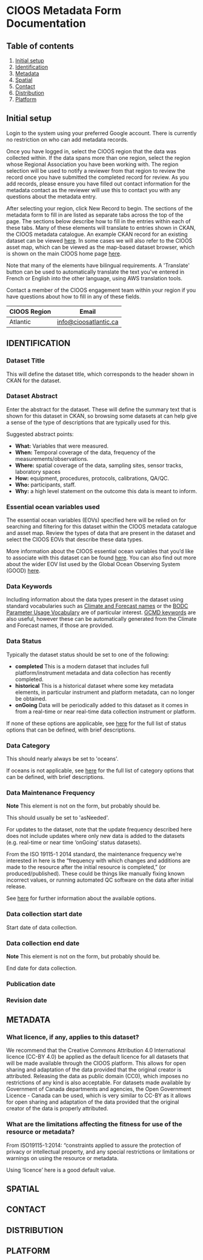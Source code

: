 # CIOOS Metadata Form Documentation

## Table of contents

1. [Initial setup](#initial-sample)
2. [Identification](#identification)
3. [Metadata](#metadata)
4. [Spatial](#spatial)
5. [Contact](#contact)
6. [Distribution](#distribution)
7. [Platform](#platform)

## Initial setup

Login to the system using your preferred Google account. There is currently no restriction on who can add metadata records.

Once you have logged in, select the CIOOS region that the data was collected within. If the data spans more than one region, select the region whose Regional Association you have been working with. The region selection will be used to notify a reviewer from that region to review the record once you have submitted the completed record for review. As you add records, please ensure you have filled out contact information for the metadata contact as the reviewer will use this to contact you with any questions about the metadata entry.

After selecting your region, click New Record to begin. The sections of the metadata form to fill in are listed as separate tabs across the top of the page. The sections below describe how to fill in the entries within each of these tabs. Many of these elements will translate to entries shown in CKAN, the CIOOS metadata catalogue. An example CKAN record for an existing dataset can be viewed [here](https://cioosatlantic.ca/ckan/dataset/org-coastalaction_ec2b8fbb-5482-46e2-af71-9e85d58b8922). In some cases we will also refer to the CIOOS asset map, which can be viewed as the map-based dataset browser, which is shown on the main CIOOS home page [here](https://cioos.ca).

Note that many of the elements have bilingual requirements. A 'Translate' button can be used to automatically translate the text you've entered in French or English into the other language, using AWS translation tools. 

Contact a member of the CIOOS engagement team within your region if you have questions about how to fill in any of these fields.

CIOOS Region | Email
------------ | -----
Atlantic     | info@cioosatlantic.ca

## IDENTIFICATION

### Dataset Title

This will define the dataset title, which corresponds to the header shown in CKAN for the dataset.

### Dataset Abstract

Enter the abstract for the dataset. These will define the summary text that is shown for this dataset in CKAN, so browsing some datasets at [](https://cioosatlantic.ca/ckan) can help give a sense of the type of descriptions that are typically used for this.

Suggested abstract points:
* **What:** Variables that were measured.
* **When:** Temporal coverage of the data, frequency of the measurements/observations.
* **Where:** spatial coverage of the data, sampling sites, sensor tracks, laboratory spaces
* **How:** equipment, procedures, protocols, calibrations, QA/QC.
* **Who:** participants, staff.
* **Why:** a high level statement on the outcome this data is meant to inform. 

### Essential ocean variables used

The essential ocean variables (EOVs) specified here will be relied on for searching and filtering for this dataset within the CIOOS metadata catalogue and asset map. Review the types of data that are present in the dataset and select the CIOOS EOVs that describe these data types.

More information about the CIOOS essential ocean variables that you’d like to associate with this dataset can be found [here](https://cioosatlantic.ca/eovs/). You can also find out more about the wider EOV list used by the Global Ocean Observing System (GOOD) [here](https://www.goosocean.org/index.php?option=com_content&view=article&id=14&Itemid=114).

### Data Keywords

Including information about the data types present in the dataset using standard vocabularies such as [Climate and Forecast names](https://cfconventions.org/) or the [BODC Parameter Usage Vocabulary](https://www.bodc.ac.uk/resources/vocabularies/parameter_codes/) are of particular interest. [GCMD keywords](http://vocab.nerc.ac.uk/collection/P04/current/) are also useful, however these can be automatically generated from the Climate and Forecast names, if those are provided.

### Data Status

Typically the dataset status should be set to one of the following:
* **completed** This is a modern dataset that includes full platform/instrument metadata and data collection has recently completed.
* **historical** This is a historical dataset where some key metadata elements, in particular instrument and platform metadata, can no longer be obtained.
* **onGoing** Data will be periodically added to this dataset as it comes in from a real-time or near real-time data collection instrument or platform.

If none of these options are applicable, see [here](https://wiki.esipfed.org/ISO_19115-3_Codelists#MD_ProgressCode) for the full list of status options that can be defined, with brief descriptions.

### Data Category

This should nearly always be set to 'oceans'.

If oceans is not applicable, see [here](https://wiki.esipfed.org/ISO_19115-3_Codelists#MD_TopicCategoryCode) for the full list of category options that can be defined, with brief descriptions.

### Data Maintenance Frequency

**Note** This element is not on the form, but probably should be.

This should usually be set to 'asNeeded'.

For updates to the dataset, note that the update frequency described here does not include updates where only new data is added to the datasets (e.g. real-time or near time ‘onGoing’ status datasets).

From the ISO 19115-1 2014 standard, the maintenance frequency we’re interested in here is the “frequency with which changes and additions are made to the resource after the initial resource is completed,” (or produced/published). These could be things like manually fixing known incorrect values, or running automated QC software on the data after initial release.

See [here](https://wiki.esipfed.org/ISO_19115-3_Codelists#MD_MaintenanceFrequencyCode) for further information about the available options.

### Data collection start date

Start date of data collection.

### Data collection end date

**Note** This element is not on the form, but probably should be.

End date for data collection.

### Publication date

### Revision date

## METADATA

### What licence, if any, applies to this dataset? 

We recommend that the Creative Commons Attribution 4.0 International licence (CC-BY 4.0) be applied as the default licence for all datasets that will be made available through the CIOOS platform. This allows for open sharing and adaptation of the data provided that the original creator is attributed.
Releasing the data as public domain (CC0), which imposes no restrictions of any kind is also acceptable. For datasets made available by Government of Canada departments and agencies, the Open Government Licence - Canada can be used, which is very similar to CC-BY as it allows for open sharing and adaptation of the data provided that the original creator of the data is properly attributed.

### What are the limitations affecting the fitness for use of the resource or metadata?

From ISO19115-1:2014: “constraints applied to assure the protection of privacy or intellectual property, and any special restrictions or limitations or warnings on using the resource or metadata.

Using ‘licence’ here is a good default value.

## SPATIAL

## CONTACT

## DISTRIBUTION

## PLATFORM



